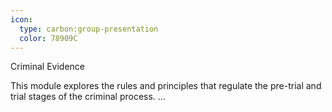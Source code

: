 ```yaml
---
icon:
  type: carbon:group-presentation
  color: 78909C
---
```

Criminal Evidence

This module explores the rules and principles that regulate the pre-trial and trial stages of the criminal process. ... 
